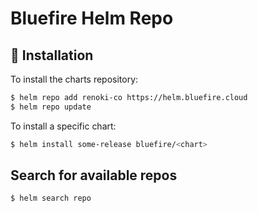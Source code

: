 Bluefire Helm Repo
====================

## 🚀 Installation

To install the charts repository:

```bash
$ helm repo add renoki-co https://helm.bluefire.cloud
$ helm repo update
```

To install a specific chart:

```bash
$ helm install some-release bluefire/<chart>
```

## Search for available repos

```bash
$ helm search repo
```
